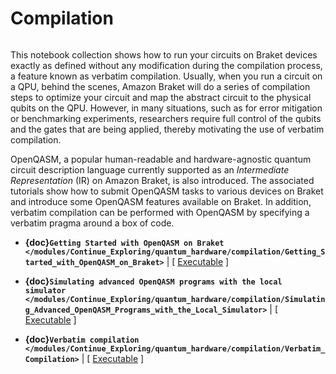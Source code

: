 # Compilation

```{toctree}

```

This notebook collection shows how to run your circuits on Braket devices exactly as defined without any modification during the compilation process, a feature known as verbatim compilation. Usually, when you run a circuit on a QPU, behind the scenes, Amazon Braket will do a series of compilation steps to optimize your circuit and map the abstract circuit to the physical qubits on the QPU. However, in many situations, such as for error mitigation or benchmarking experiments, researchers require full control of the qubits and the gates that are being applied, thereby motivating the use of verbatim compilation.
    
OpenQASM, a popular human-readable and hardware-agnostic quantum circuit description language currently supported as an *Intermediate Representation* (IR) on Amazon Braket, is also introduced. The associated tutorials show how to submit OpenQASM tasks to various devices on Braket and introduce some OpenQASM features available on Braket. In addition, verbatim compilation can be performed with OpenQASM by specifying a verbatim pragma around a box of code.

  * **{doc}`Getting Started with OpenQASM on Braket </modules/Continue_Exploring/quantum_hardware/compilation/Getting_Started_with_OpenQASM_on_Braket>`** | [ [Executable](https://mybinder.org/v2/gh/amazon-braket/amazon-braket-examples.git/feature/reorganized-examples?labpath=modules/Continue_Exploring/quantum_hardware/compilation/Getting_Started_with_OpenQASM_on_Braket.ipynb) ] 

  * **{doc}`Simulating advanced OpenQASM programs with the local simulator </modules/Continue_Exploring/quantum_hardware/compilation/Simulating_Advanced_OpenQASM_Programs_with_the_Local_Simulator>`** | [ [Executable](https://mybinder.org/v2/gh/amazon-braket/amazon-braket-examples.git/feature/reorganized-examples?labpath=modules/Continue_Exploring/quantum_hardware/compilation/Simulating_Advanced_OpenQASM_Programs_with_the_Local_Simulator.ipynb) ]

  * **{doc}`Verbatim compilation </modules/Continue_Exploring/quantum_hardware/compilation/Verbatim_Compilation>`** | [ [Executable](https://mybinder.org/v2/gh/amazon-braket/amazon-braket-examples.git/feature/reorganized-examples?labpath=modules/Continue_Exploring/quantum_hardware/compilation/Verbatim_Compilation.ipynb) ]
